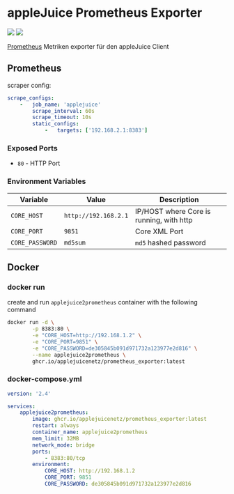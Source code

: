 # appleJuice Prometheus Exporter

![](https://img.shields.io/github/license/applejuicenetz/prometheus_exporter.svg)
![](https://github.com/applejuicenetz/prometheus_exporter/workflows/docker/badge.svg)

[Prometheus](https://prometheus.io/) Metriken exporter für den appleJuice Client

## Prometheus

scraper config:

```yaml
scrape_configs:
    -   job_name: 'applejuice'
        scrape_interval: 60s
        scrape_timeout: 10s
        static_configs:
            -   targets: ['192.168.2.1:8383']
```

### Exposed Ports

- `80` - HTTP Port

### Environment Variables

| Variable                | Value                | Description                              |
|-------------------------|----------------------|------------------------------------------|
| `CORE_HOST`             | `http://192.168.2.1` | IP/HOST where Core is running, with http |
| `CORE_PORT`             | `9851`               | Core XML Port                            |
| `CORE_PASSWORD`         | `md5sum`             | `md5` hashed password                    |


## Docker

### docker run

create and run `applejuice2prometheus` container with the following command

```bash
docker run -d \
        -p 8383:80 \
        -e "CORE_HOST=http://192.168.1.2" \
        -e "CORE_PORT=9851" \
        -e "CORE_PASSWORD=de305845b091d971732a123977e2d816" \
        --name applejuice2prometheus \
        ghcr.io/applejuicenetz/prometheus_exporter:latest
```

### docker-compose.yml

```yaml
version: '2.4'

services:
    applejuice2prometheus:
        image: ghcr.io/applejuicenetz/prometheus_exporter:latest
        restart: always
        container_name: applejuice2prometheus
        mem_limit: 32MB
        network_mode: bridge
        ports:
            - 8383:80/tcp
        environment:
            CORE_HOST: http://192.168.1.2
            CORE_PORT: 9851
            CORE_PASSWORD: de305845b091d971732a123977e2d816
```
